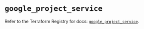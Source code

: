 # `google_project_service`

Refer to the Terraform Registry for docs: [`google_project_service`](https://registry.terraform.io/providers/hashicorp/google-beta/6.15.0/docs/resources/google_project_service).
